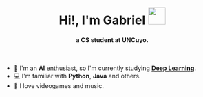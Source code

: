 <h1 align="center">Hi!, I'm Gabriel <img height="40" src="https://junimobot.github.io/junimo.png"></h1>
<h4 align="center">a CS student at UNCuyo.</h4>

<br>

- 👋 I'm an **AI** enthusiast, so I'm currently studying **[Deep Learning](https://course.fast.ai/)**.
- 💻 I'm familiar with **Python**, **Java** and others.
- 👾 I love videogames and music.
